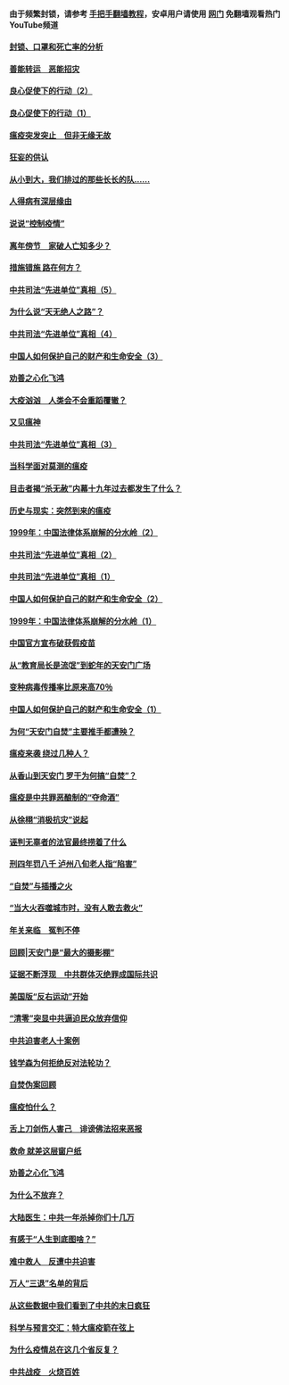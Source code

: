 #### 由于频繁封锁，请参考 [手把手翻墙教程](https://github.com/gfw-breaker/guides/wiki/)，安卓用户请使用 [网门](https://github.com/gfw-breaker/nogfw/blob/master/dl.md?t=03030100) 免翻墙观看热门YouTube频道 

#### [封锁、口罩和死亡率的分析](../pages/19/421495.md?t=03030100) 

#### [善能转运　恶能招灾](../pages/19/421334.md?t=03030100) 

#### [良心促使下的行动（2）](../pages/19/421361.md?t=03030100) 

#### [良心促使下的行动（1）](../pages/19/421302.md?t=03030100) 

#### [瘟疫突发突止　但非无缘无故](../pages/19/421281.md?t=03030100) 

#### [狂妄的供认](../pages/19/421199.md?t=03030100) 

#### [从小到大，我们排过的那些长长的队……](../pages/19/421243.md?t=03030100) 

#### [人得病有深层缘由](../pages/19/420864.md?t=03030100) 

#### [说说“控制疫情”](../pages/19/420831.md?t=03030100) 

#### [离年傍节　家破人亡知多少？](../pages/19/420563.md?t=03030100) 

#### [措施错施  路在何方？](../pages/19/420076.md?t=03030100) 

#### [中共司法“先进单位”真相（5）](../pages/19/419453.md?t=03030100) 

#### [为什么说“天无绝人之路”？](../pages/19/419618.md?t=03030100) 

#### [中共司法“先进单位”真相（4）](../pages/19/419452.md?t=03030100) 

#### [中国人如何保护自己的财产和生命安全（3）](../pages/19/419405.md?t=03030100) 

#### [劝善之心化飞鸿](../pages/19/418758.md?t=03030100) 

#### [大疫汹汹　人类会不会重蹈覆辙？](../pages/19/419691.md?t=03030100) 

#### [又见瘟神](../pages/19/419225.md?t=03030100) 

#### [中共司法“先进单位”真相（3）](../pages/19/419451.md?t=03030100) 

#### [当科学面对莫测的瘟疫](../pages/19/419625.md?t=03030100) 

#### [目击者揭“杀无赦”内幕十九年过去都发生了什么？](../pages/19/419617.md?t=03030100) 

#### [历史与现实：突然到来的瘟疫](../pages/19/419619.md?t=03030100) 

#### [1999年：中国法律体系崩解的分水岭（2）](../pages/19/419455.md?t=03030100) 

#### [中共司法“先进单位”真相（2）](../pages/19/419450.md?t=03030100) 

#### [中共司法“先进单位”真相（1）](../pages/19/419449.md?t=03030100) 

#### [中国人如何保护自己的财产和生命安全（2）](../pages/19/419404.md?t=03030100) 

#### [1999年：中国法律体系崩解的分水岭（1）](../pages/19/419454.md?t=03030100) 

#### [中国官方宣布破获假疫苗](../pages/19/419504.md?t=03030100) 

#### [从“教育局长是流氓”到蛇年的天安门广场](../pages/19/419470.md?t=03030100) 

#### [变种病毒传播率比原来高70％](../pages/19/419456.md?t=03030100) 

#### [中国人如何保护自己的财产和生命安全（1）](../pages/19/419403.md?t=03030100) 

#### [为何“天安门自焚”主要推手都遭殃？](../pages/19/419348.md?t=03030100) 

#### [瘟疫来袭 绕过几种人？](../pages/19/419349.md?t=03030100) 

#### [从香山到天安门 罗干为何搞“自焚”？](../pages/19/419270.md?t=03030100) 

#### [瘟疫是中共罪恶酿制的“夺命酒”](../pages/19/419223.md?t=03030100) 

#### [从徐栩“消极抗灾”说起](../pages/19/419224.md?t=03030100) 

#### [诬判无辜者的法官最终捞着了什么](../pages/19/419268.md?t=03030100) 

#### [刑四年罚八千 泸州八旬老人指“陷害”](../pages/19/419232.md?t=03030100) 

#### [“自焚”与插播之火](../pages/19/419226.md?t=03030100) 

#### [“当大火吞噬城市时，没有人敢去救火”](../pages/19/419077.md?t=03030100) 

#### [年关来临　冤判不停](../pages/19/419093.md?t=03030100) 

#### [回顾|天安门是“最大的摄影棚”](../pages/19/380866.md?t=03030100) 

#### [证据不断浮现　中共群体灭绝罪成国际共识](../pages/19/419031.md?t=03030100) 

#### [美国版“反右运动”开始](../pages/19/419030.md?t=03030100) 

#### [“清零”突显中共逼迫民众放弃信仰](../pages/19/418995.md?t=03030100) 

#### [中共迫害老人十案例](../pages/19/418831.md?t=03030100) 

#### [钱学森为何拒绝反对法轮功？](../pages/19/418905.md?t=03030100) 

#### [自焚伪案回顾](../pages/19/418799.md?t=03030100) 

#### [瘟疫怕什么？](../pages/19/418800.md?t=03030100) 

#### [舌上刀剑伤人害己　诽谤佛法招来恶报](../pages/19/418731.md?t=03030100) 

#### [救命 就差这层窗户纸](../pages/19/418706.md?t=03030100) 

#### [劝善之心化飞鸿](../pages/19/416766.md?t=03030100) 

#### [为什么不放弃？](../pages/19/418691.md?t=03030100) 

#### [大陆医生：中共一年杀掉你们十几万](../pages/19/418670.md?t=03030100) 

#### [有感于“人生到底图啥？”](../pages/19/418624.md?t=03030100) 

#### [难中救人　反遭中共迫害](../pages/19/418414.md?t=03030100) 

#### [万人“三退”名单的背后](../pages/19/418505.md?t=03030100) 

#### [从这些数据中我们看到了中共的末日疯狂](../pages/19/418420.md?t=03030100) 

#### [科学与预言交汇：特大瘟疫箭在弦上](../pages/19/418266.md?t=03030100) 

#### [为什么疫情总在这几个省反复？](../pages/19/418219.md?t=03030100) 

#### [中共战疫　火烧百姓](../pages/19/418220.md?t=03030100) 

